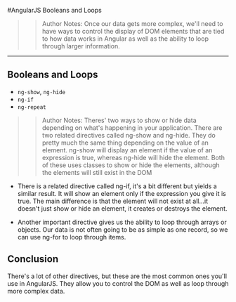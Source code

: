 <!-- .slide: data-state="title" -->
#AngularJS
Booleans and Loops

> > Author Notes:
Once our data gets more complex, we'll need to have ways to control the display of DOM elements that are tied to how data works in Angular as well as the ability to loop through larger information.

---

## Booleans and Loops

- `ng-show`, `ng-hide`
- `ng-if`
- `ng-repeat`
> > Author Notes:
Theres' two ways to show or hide data depending on what's happening in your application. There are two related directives called ng-show and ng-hide. They do pretty much the same thing depending on the value of an element. ng-show will display an element if the value of an expression is true, whereas ng-hide will hide the element. Both of these uses classes to show or hide the elements, although the elements will still exist in the DOM

- There is a related directive called ng-if, it's a bit different but yields a similar result. It will show an element only if the expression you give it is true. The main difference is that the element will not exist at all...it doesn't just show or hide an element, it creates or destroys the element.

- Another important directive gives us the ability to loop through arrays or objects. Our data is not often going to be as simple as one record, so we can use ng-for to loop through items.


## Conclusion
There's a lot of other directives, but these are the most common ones you'll use in AngularJS. They allow you to control the DOM as well as loop through more complex data.
